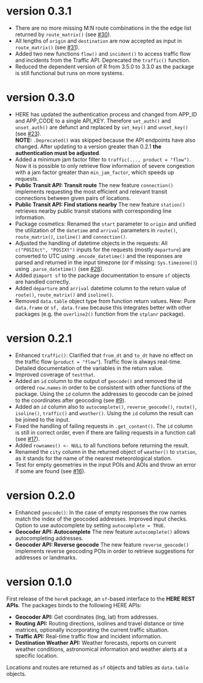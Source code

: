 # version 0.3.1

* There are no more missing M:N route combinations in the the edge list returned by `route_matrix()` (see [#30](https://github.com/munterfinger/hereR/issues/30)).
* All lengths of `origin` and `destination` are now accepted as input in `route_matrix()` (see [#31](https://github.com/munterfinger/hereR/issues/31)).
* Added two new functions `flow()` and `incident()` to access traffic flow and incidents from the Traffic API. Deprecated the `traffic()` function.
* Reduced the dependent version of R from 3.5.0 to 3.3.0 as the package is still functional but runs on more systems.

# version 0.3.0

* HERE has updated the authentication process and changed from APP_ID and APP_CODE to a single API_KEY. Therefore `set_auth()` and `unset_auth()` are defunct and replaced by `set_key()` and `unset_key()` (see [#23](https://github.com/munterfinger/hereR/issues/23)).<br>**NOTE:** `.Deprecated()` was skipped because the API endpoints have also changed. After updating to a version greater than 0.2.1 **the authentication must be adjusted**.
* Added a minimum jam factor filter to `traffic(..., product = "flow")`. Now it is possible to only retrieve flow information of severe congestion with a jam factor greater than `min_jam_factor`, which speeds up requests.
* **Public Transit API: Transit route** The new feature `connection()` implements requesting the most efficient and relevant transit connections between given pairs of locations.
* **Public Transit API: Find stations nearby** The new feature `station()` retrieves nearby public transit stations with corresponding line information.
* Package cosmetics: Renamed the `start` parameter to `origin` and unified the utilization of the `datetime` and `arrival` parameters in `route()`, `route_matrix()`, `isoline()` and `connection()`.
* Adjusted the handling of datetime objects in the requests: All `c("POSIXct", "POSIXt")` inputs for the requests (mostly `departure`) are converted to UTC using `.encode_datetime()` and the responses are parsed and returned in the input timezone (or if missing: `Sys.timezone()`) using `.parse_datetime()` (see [#28](https://github.com/munterfinger/hereR/issues/28)).
* Added `@import sf` to the package documentation to ensure `sf` objects are handled correctly.
* Added `departure` and `arrival` datetime column to the return value of `route()`, `route_matrix()` and `isoline()`.
* Removed `data.table` object type from function return values. New: Pure `data.frame` or `sf, data.frame` because this integrates better with other packages (e.g. the `overline2()` function from the `stplanr` package).

# version 0.2.1

* Enhanced `traffic()`: Clarified that `from_dt` and `to_dt` have no effect on the traffic flow (`product = "flow"`). Traffic flow is always real-time. Detailed documentation of the variables in the return value.
* Improved coverage of `testthat`.
* Added an `id` column to the output of `geocode()` and removed the id ordered `row.names` in order to be consistent with other functions of the package. Using the `id` column the addresses to geocode can be joined to the coordinates after geocoding (see [#9](https://github.com/munterfinger/hereR/issues/9)).
* Added an `id` column also to `autocomplete()`, `reverse_geocode()`, `route()`, `isoline()`, `traffic()` and `weather()`. Using the `id` column the result can be joined to the input.
* Fixed the handling of failing requests in `.get_content()`. The `id` column is still in correct order, even if there are failing requests in a function call (see [#17](https://github.com/munterfinger/hereR/issues/17)).
* Added `rownames() <- NULL` to all functions before returning the result.
* Renamed the `city` column in the returned object of `weather()` to `station`, as it stands for the name of the nearest meteorological station.
* Test for empty geometries in the input POIs and AOIs and throw an error if some are found (see [#16](https://github.com/munterfinger/hereR/issues/16)).

# version 0.2.0

* Enhanced `geocode()`: In the case of empty responses the row names match the index of the geocoded addresses. Improved input checks. Option to use autocomplete by setting `autocomplete = TRUE`.
* **Geocoder API: Autocomplete** The new feature `autocomplete()` allows autocompleting addresses.
* **Geocoder API: Reverse geocode** The new feature `reverse_geocode()` implements reverse geocoding POIs in order to retrieve suggestions for addresses or landmarks.

# version 0.1.0

First release of the `hereR` package, an `sf`-based interface to the **HERE REST APIs**.
The packages binds to the following HERE APIs:

* **Geocoder API:** Get coordinates (lng, lat) from addresses.
* **Routing API:** Routing directions, isolines and travel distance or time matrices, optionally incorporating the current traffic situation.
* **Traffic API:** Real-time traffic flow and incident information.
* **Destination Weather API:** Weather forecasts, reports on current weather conditions, astronomical information and weather alerts at a specific location.

Locations and routes are returned as `sf` objects and tables as `data.table` objects.
